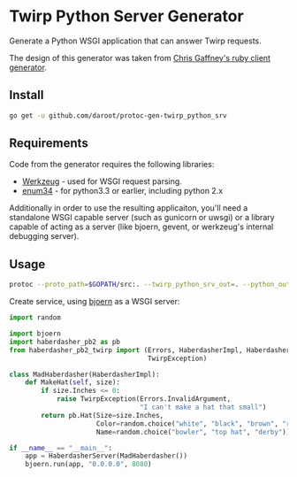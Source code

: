 # Twirp Python Server Generator

Generate a Python WSGI application that can answer Twirp requests.

The design of this generator was taken from [Chris Gaffney's ruby client
generator](https://github.com/gaffneyc/protoc-gen-twirp_ruby).

## Install

```bash
go get -u github.com/daroot/protoc-gen-twirp_python_srv
```

## Requirements

Code from the generator requires the following libraries:

- [Werkzeug](http://werkzeug.pocoo.org/) - used for WSGI request parsing.
- [enum34](https://pypi.python.org/pypi/enum34) - for python3.3 or earlier, including python 2.x

Additionally in order to use the resulting applicaiton,  you'll need a
standalone WSGI capable server (such as gunicorn or uwsgi) or a library capable
of acting as a server (like bjoern, gevent, or werkzeug's internal debugging
server).

## Usage

```bash
protoc --proto_path=$GOPATH/src:. --twirp_python_srv_out=. --python_out=. path/to/service.proto
```

Create service, using [bjoern](https://github.com/jonashaag/bjoern) as a WSGI
server:

```python
import random

import bjoern
import haberdasher_pb2 as pb
from haberdasher_pb2_twirp import (Errors, HaberdasherImpl, HaberdasherServer,
								   TwirpException)

class MadHaberdasher(HaberdasherImpl):
	def MakeHat(self, size):
		if size.Inches <= 0:
			raise TwirpException(Errors.InvalidArgument,
			                     "I can't make a hat that small")
		return pb.Hat(Size=size.Inches,
					  Color=random.choice("white", "black", "brown", "red"),
					  Name=random.choice("bowler", "top hat", "derby"))

if __name__ == "__main__":
	app = HaberdasherServer(MadHaberdasher())
	bjoern.run(app, "0.0.0.0", 8080)
```
